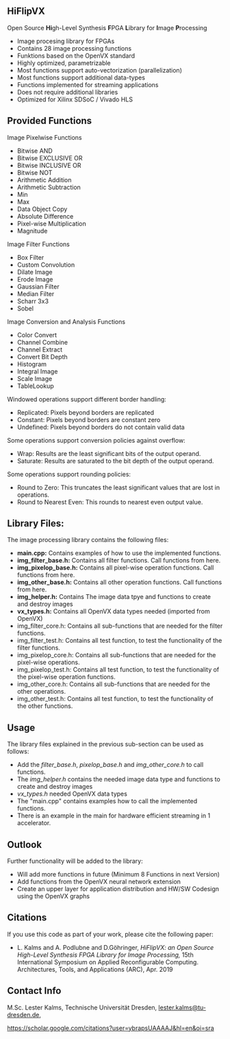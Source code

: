 ## HiFlipVX

Open Source **Hi**gh-Level Synthesis **F**PGA **L**ibrary for **I**mage **P**rocessing

- Image procesing library for FPGAs
- Contains 28 image processing functions
- Funktions based on the OpenVX standard
- Highly optimized, parametrizable
- Most functions support auto-vectorization (parallelization)
- Most functions support additional data-types
- Functions implemented for streaming applications
- Does not require additional libraries
- Optimized for Xilinx SDSoC / Vivado HLS


## Provided Functions

Image Pixelwise Functions
- Bitwise AND
- Bitwise EXCLUSIVE OR
- Bitwise INCLUSIVE OR
- Bitwise NOT
- Arithmetic Addition
- Arithmetic Subtraction
- Min
- Max
- Data Object Copy
- Absolute Difference
- Pixel-wise Multiplication
- Magnitude

Image Filter Functions
- Box Filter
- Custom Convolution
- Dilate Image
- Erode Image
- Gaussian Filter
- Median Filter
- Scharr 3x3
- Sobel

Image Conversion and Analysis Functions
- Color Convert
- Channel Combine
- Channel Extract
- Convert Bit Depth
- Histogram
- Integral Image
- Scale Image
- TableLookup

Windowed operations support different border handling:
- Replicated: Pixels beyond borders are replicated
- Constant: Pixels beyond borders are constant zero
- Undefined: Pixels beyond borders do not contain valid data

Some operations support conversion policies against overflow:
- Wrap: Results are the least significant bits of the output operand.
- Saturate: Results are saturated to the bit depth of the output operand.

Some operations support rounding policies:
- Round to Zero: This truncates the least significant values that are lost in operations.
- Round to Nearest Even: This rounds to nearest even output value.


## Library Files:

The image processing library contains the following files:
- **main.cpp:** Contains examples of how to use the implemented functions. 
- **img_filter_base.h:**  Contains all filter functions. Call functions from here.
- **img_pixelop_base.h:** Contains all pixel-wise operation functions. Call functions from here.
- **img_other_base.h:**   Contains all other operation functions. Call functions from here.
- **img_helper.h:**       Contains The image data tpye and functions to create and destroy images
- **vx_types.h:**         Contains all OpenVX data types needed (imported from OpenVX)
- img_filter_core.h:  Contains all sub-functions that are needed for the filter functions.
- img_filter_test.h:  Contains all test function, to test the functionality of the filter functions.
- img_pixelop_core.h: Contains all sub-functions that are needed for the pixel-wise operations.
- img_pixelop_test.h: Contains all test function, to test the functionality of the pixel-wise operation functions.
- img_other_core.h:   Contains all sub-functions that are needed for the other operations.
- img_other_test.h:   Contains all test function, to test the functionality of the other functions.


## Usage

The library files explained in the previous sub-section can be used as follows:
- Add the *filter_base.h*, *pixelop_base.h* and *img_other_core.h* to call functions.
- The *img_helper.h* contains the needed image data type and functions to create and destroy images
- *vx_types.h* needed OpenVX data types
- The "main.cpp" contains examples how to call the implemented functions.
- There is an example in the main for hardware efficient streaming in 1 accelerator.


## Outlook

Further functionality will be added to the library:
- Will add more functions in future (Minimum 8 Functions in next Version)
- Add functions from the OpenVX neural network extension
- Create an upper layer for application distribution and HW/SW Codesign using the OpenVX graphs


## Citations
If you use this code as part of your work, please cite the following paper:
- L. Kalms and A. Podlubne and D.Göhringer, *HiFlipVX: an Open Source High-Level Synthesis FPGA Library for Image Processing,* 15th International Symposium on Applied Reconfigurable Computing. Architectures, Tools, and  Applications (ARC), Apr. 2019


## Contact Info
M.Sc. Lester Kalms,
Technische Universität Dresden,
lester.kalms@tu-dresden.de,

https://scholar.google.com/citations?user=ybrapsUAAAAJ&hl=en&oi=sra
